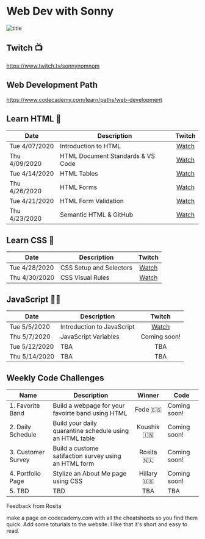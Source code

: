 # Web Dev with Sonny

![title](https://github.com/sonnynomnom/web-dev-with-sonny/blob/master/logo.gif)

## Twitch 📺

https://www.twitch.tv/sonnynomnom

## Web Development Path

https://www.codecademy.com/learn/paths/web-development

## Learn HTML 🦴

| Date | Description | Twitch |
| --- | --- |:---:|
| Tue 4/07/2020 | Introduction to HTML | [Watch](https://www.twitch.tv/videos/586254495?collection=8sq6CqKWAxaitw) |
| Thu 4/09/2020 | HTML Document Standards & VS Code| [Watch](https://www.twitch.tv/videos/591215784?collection=8sq6CqKWAxaitw) |
| Tue 4/14/2020 | HTML Tables | [Watch](https://www.twitch.tv/videos/592993926?collection=8sq6CqKWAxaitw) | 
| Thu 4/26/2020 | HTML Forms | [Watch](https://www.twitch.tv/videos/594051849?collection=8sq6CqKWAxaitw) |
| Tue 4/21/2020 | HTML Form Validation | [Watch](https://www.twitch.tv/videos/600059918?collection=8sq6CqKWAxaitw) |
| Thu 4/23/2020 | Semantic HTML & GitHub | [Watch](https://www.twitch.tv/videos/600059918?collection=8sq6CqKWAxaitw) |

## Learn CSS 💅

| Date | Description | Twitch |
| --- | --- |:---:|
| Tue 4/28/2020 | CSS Setup and Selectors | [Watch](https://www.twitch.tv/videos/613063611) | 
| Thu 4/30/2020 | CSS Visual Rules | [Watch](https://www.twitch.tv/videos/613084168) | 


## JavaScript 🏃‍♂️

| Date | Description | Twitch |
| --- | --- |:---:|
| Tue 5/5/2020 | Introduction to JavaScript | [Watch](https://www.twitch.tv/videos/613142380) | 
| Thu 5/7/2020 | JavaScript Variables | Coming soon! | 
| Tue 5/12/2020 | TBA | TBA | 
| Thu 5/14/2020 | TBA | TBA | 


## Weekly Code Challenges

| Name | Description | Winner | Code |
| --- | --- |:---:| --- |
| 1. Favorite Band | Build a webpage for your favoirte band using HTML | Fede 🇪🇸 | Coming soon! | 
| 2. Daily Schedule | Build your daily quarantine schedule using an HTML table | Koushik 🇮🇳 | Coming soon! |
| 3. Customer Survey | Build a custome satifaction survey using an HTML form | Rosita 🇳🇱 | Coming soon! |
| 4. Portfolio Page | Stylize an About Me page using CSS | Hillary 🇺🇸 | Coming soon! |
| 5. TBD | TBD | TBA | TBA |

Feedback from Rosita

make a page on codecademy.com with all the cheatsheets so you find them quick.
Add some toturials to the website.
I like that it's short and easy to read.  
